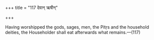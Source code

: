 +++
title = "117 देवान् ऋषीन्"

+++

Having worshipped the gods, sages, men, the Pitṛs and the household deities, the Householder shall eat afterwards what remains.—(117) 